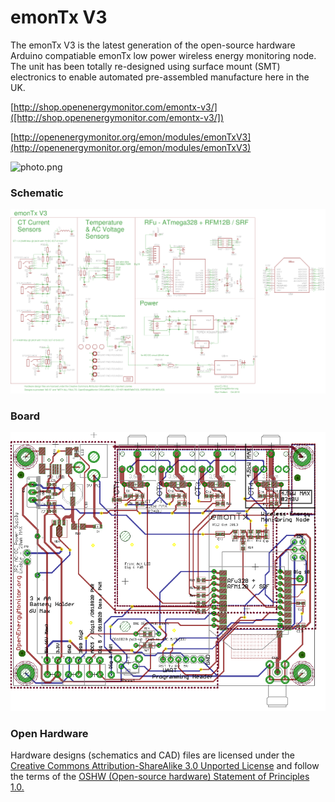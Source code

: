 # emonTx V3
The emonTx V3 is the latest generation of the open-source hardware Arduino compatiable emonTx low power wireless energy monitoring node. The unit has been totally re-designed using surface mount (SMT) electronics to enable automated pre-assembled manufacture here in the UK.


[http://shop.openenergymonitor.com/emontx-v3/]([http://shop.openenergymonitor.com/emontx-v3/])


[http://openenergymonitor.org/emon/modules/emonTxV3](http://openenergymonitor.org/emon/modules/emonTxV3)


![photo.png](photo.png)


### Schematic

![schematic.png](schematic.png)



### Board

![board.png](board.png)



### Open Hardware

Hardware designs (schematics and CAD) files are licensed under the [Creative Commons Attribution-ShareAlike 3.0 Unported License](http://creativecommons.org/licenses/by-sa/3.0/) and follow the terms of the [OSHW (Open-source hardware) Statement of Principles 1.0.](http://freedomdefined.org/OSHW)

